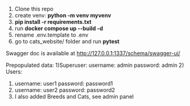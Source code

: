 1) Clone this repo
2) create venv: **python -m venv myvenv**
3) **pip install -r requirements.txt**
4) run **docker compose up --build -d**
5) rename .env.template to .env
6) go to cats_website/ folder and run **pytest**

Swagger doc is available at http://127.0.0.1:1337/schema/swagger-ui/

Prepopulated data:
1)Superuser: 
  username: admin
  password: admin
2) Users:
  1) username: user1
     password: password1
  2) username: user2
     password: password2
3) I also added Breeds and Cats, see admin panel 
